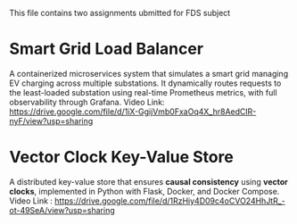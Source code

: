 This file contains two assignments ubmitted for FDS subject
# Smart Grid Load Balancer

A containerized microservices system that simulates a smart grid managing EV charging across multiple substations. It dynamically routes requests to the least-loaded substation using real-time Prometheus metrics, with full observability through Grafana.
Video Link: https://drive.google.com/file/d/1iX-GgijVmb0FxaOq4X_hr8AedClR-nyF/view?usp=sharing

# Vector Clock Key-Value Store

A distributed key-value store that ensures **causal consistency** using **vector clocks**, implemented in Python with Flask, Docker, and Docker Compose.
Video Link : https://drive.google.com/file/d/1RzHiy4D09c4oCVO24HhJtR_-ot-49SeA/view?usp=sharing
